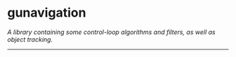 gunavigation
============
*A library containing some control-loop algorithms and filters, as well as object tracking.*

---
